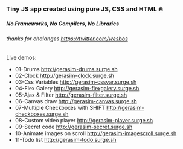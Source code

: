 ### Tiny JS app created using pure JS, CSS and HTML 🔥
##### No Frameworks, No Compilers, No Libraries <br/>
###### thanks for chalanges https://twitter.com/wesbos

Live demos:
- 01-Drums http://gerasim-drums.surge.sh
- 02-Clock http://gerasim-clock.surge.sh
- 03-Css Variables http://gerasim-cssvar.surge.sh
- 04-Flex Galery http://gerasim-flexgalery.surge.sh
- 05-Ajax & Filter http://gerasim-filter.surge.sh
- 06-Canvas draw http://gerasim-canvas.surge.sh
- 07-Multiple Checkboxes with SHIFT http://gerasim-checkboxes.surge.sh
- 08-Custom video player http://gerasim-player.surge.sh
- 09-Secret code http://gerasim-secret.surge.sh
- 10-Animate images on scroll http://gerasim-imagescroll.surge.sh
- 11-Todo list http://gerasim-todo.surge.sh
